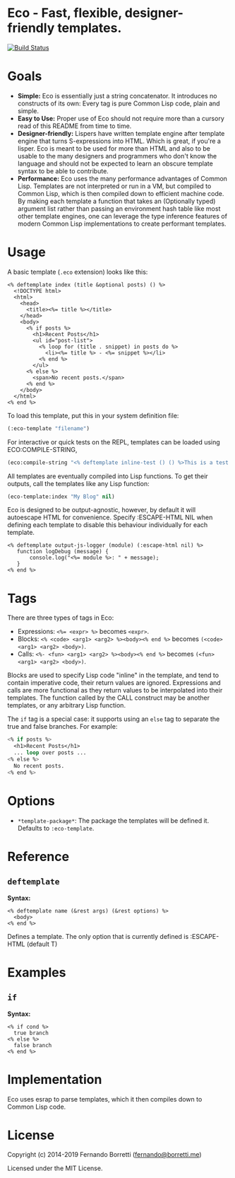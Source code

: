 # Eco - Fast, flexible, designer-friendly templates.

[![Build Status](https://travis-ci.org/eudoxia0/eco.svg?branch=master)](https://travis-ci.org/eudoxia0/eco)

# Goals

- **Simple:** Eco is essentially just a string concatenator. It introduces no
  constructs of its own: Every tag is pure Common Lisp code, plain and simple.
- **Easy to Use:** Proper use of Eco should not require more than a
  cursory read of this README from time to time.
- **Designer-friendly:** Lispers have written template engine after template
  engine that turns S-expressions into HTML. Which is great, if you're a
  lisper. Eco is meant to be used for more than HTML and also to be usable to
  the many designers and programmers who don't know the language and should not
  be expected to learn an obscure template syntax to be able to contribute.
- **Performance:** Eco uses the many performance advantages of Common
  Lisp. Templates are not interpreted or run in a VM, but compiled to Common
  Lisp, which is then compiled down to efficient machine code. By making each
  template a function that takes an (Optionally typed) argument list rather than
  passing an environment hash table like most other template engines, one can
  leverage the type inference features of modern Common Lisp implementations to
  create performant templates.

# Usage

A basic template (`.eco` extension) looks like this:

```erb
<% deftemplate index (title &optional posts) () %>
  <!DOCTYPE html>
  <html>
    <head>
      <title><%= title %></title>
    </head>
    <body>
      <% if posts %>
        <h1>Recent Posts</h1>
        <ul id="post-list">
          <% loop for (title . snippet) in posts do %>
            <li><%= title %> - <%= snippet %></li>
          <% end %>
        </ul>
      <% else %>
        <span>No recent posts.</span>
      <% end %>
    </body>
  </html>
<% end %>
```

To load this template, put this in your system definition file:

```lisp
(:eco-template "filename")
```

For interactive or quick tests on the REPL, templates can be loaded
using ECO:COMPILE-STRING,

```lisp
(eco:compile-string "<% deftemplate inline-test () () %>This is a test.<% end %>")
```

All templates are eventually compiled into Lisp functions. To get
their outputs, call the templates like any Lisp function:

```lisp
(eco-template:index "My Blog" nil)
```

Eco is designed to be output-agnostic, however, by default it will
autoescape HTML for convenience. Specify :ESCAPE-HTML NIL when
defining each template to disable this behaviour individually for each
template.

```erb
<% deftemplate output-js-logger (module) (:escape-html nil) %>
   function logDebug (message) {
       console.log("<%= module %>: " + message);
   }
<% end %>
```

# Tags

There are three types of tags in Eco:

- Expressions: `<%= <expr> %>` becomes `<expr>`.
- Blocks: `<% <code> <arg1> <arg2> %><body><% end %>` becomes `(<code> <arg1> <arg2> <body>)`.
- Calls: `<%- <fun> <arg1> <arg2> %><body><% end %>` becomes `(<fun> <arg1> <arg2> <body>)`.

Blocks are used to specify Lisp code "inline" in the template, and
tend to contain imperative code, their return values are ignored.
Expressions and calls are more functional as they return values to be
interpolated into their templates. The function called by the CALL
construct may be another templates, or any arbitrary Lisp function.

The `if` tag is a special case: it supports using an `else` tag to separate the true and
false branches. For example:

```lisp
<% if posts %>
  <h1>Recent Posts</h1>
  ... loop over posts ...
<% else %>
  No recent posts.
<% end %>
```

# Options

- `*template-package*`: The package the templates will be defined it. Defaults
  to `:eco-template`.

# Reference

## `deftemplate`

**Syntax:**

```erb
<% deftemplate name (&rest args) (&rest options) %>
  <body>
<% end %>
```

Defines a template. The only option that is currently defined is
:ESCAPE-HTML (default T)

# Examples

## `if`

**Syntax:**

```erb
<% if cond %>
  true branch
<% else %>
  false branch
<% end %>
```

# Implementation

Eco uses esrap to parse templates, which it then compiles down to Common Lisp
code.

# License

Copyright (c) 2014-2019 Fernando Borretti (fernando@borretti.me)

Licensed under the MIT License.
